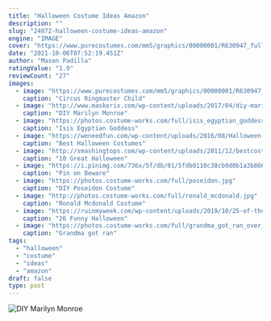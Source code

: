 ```yaml
---
title: "Halloween Costume Ideas Amazon"
description: ""
slug: "24072-halloween-costume-ideas-amazon"
engine: "IMAGE"
cover: "https://www.purecostumes.com/mm5/graphics/00000001/R630947_full_1.jpg"
date: "2021-10-06T07:52:19.451Z"
author: "Mason Padilla"
ratingValue: "1.9"
reviewCount: "27"
images:
  - image: "https://www.purecostumes.com/mm5/graphics/00000001/R630947_full_1.jpg"
    caption: "Circus Ringmaster Child"
  - image: "http://www.maskerix.com/wp-content/uploads/2017/04/diy-marilyn-monroe-pop-art-halloween-costume-idea.jpg"
    caption: "DIY Marilyn Monroe"
  - image: "https://photos.costume-works.com/full/isis_egyptian_goddess-32447-1.jpg"
    caption: "Isis Egyptian Goddess"
  - image: "https://weneedfun.com/wp-content/uploads/2016/08/Halloween-Costumes-For-Men-11-692x1024.jpg"
    caption: "Best Halloween Costumes"
  - image: "http://smashingtops.com/wp-content/uploads/2011/12/bestcostume.jpg"
    caption: "10 Great Halloween"
  - image: "https://i.pinimg.com/736x/5f/db/01/5fdb0110c38cb9d0b1a3b8663ee97016--pun-costumes-party-costumes.jpg"
    caption: "Pin on Beware"
  - image: "https://photos.costume-works.com/full/poseidon.jpg"
    caption: "DIY Poseidon Costume"
  - image: "http://photos.costume-works.com/full/ronald_mcdonald.jpg"
    caption: "Ronald Mcdonald Costume"
  - image: "https://ruinmyweek.com/wp-content/uploads/2019/10/25-of-the-funniest-halloween-costumes-ever-7.jpg"
    caption: "26 Funny Halloween"
  - image: "https://photos.costume-works.com/full/grandma_got_ran_over_by_a_reindeer1.jpg"
    caption: "Grandma got ran"
tags:
  - "halloween"
  - "costume"
  - "ideas"
  - "amazon"
draft: false
type: post
---
```



![DIY Marilyn Monroe](http://www.maskerix.com/wp-content/uploads/2017/04/diy-marilyn-monroe-pop-art-halloween-costume-idea.jpg "DIY Marilyn Monroe")


<!--inArticleAds-->

<!--galleryOne-->


<!--inArticleAds-->

<!--galleryTwo-->


<!--galleryThree-->

